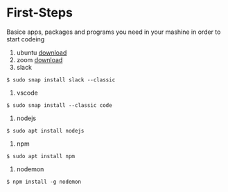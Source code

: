 # First-Steps

Basice apps, packages and programs you need in your mashine in order to start codeing 

1. ubuntu [download](https://ubuntu.com/tutorials/install-ubuntu-desktop#1-overview)
1. zoom [download](https://support.zoom.us/hc/en-us/articles/204206269-Installing-or-updating-Zoom-on-Linux)
1. slack
````
$ sudo snap install slack --classic
````
1. vscode 
````
$ sudo snap install --classic code
````
1. nodejs
````
$ sudo apt install nodejs
````
1. npm 
````
$ sudo apt install npm
````
1. nodemon
````
$ npm install -g nodemon
````

